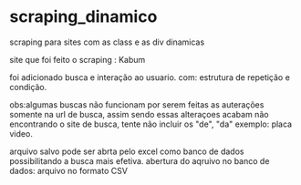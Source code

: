 # scraping_dinamico
 scraping para sites com as class e as div dinamicas 
 
 site que foi feito o scraping :  Kabum 
 
 foi adicionado busca e interação ao usuario.
 com: 
 estrutura de repetição e condição.
 
 obs:algumas buscas não funcionam por serem feitas as auterações somente na url de busca, assim sendo essas alteraçoes acabam não encontrando o site de busca, tente não incluir os "de", "da" exemplo: placa video.
 
 arquivo salvo pode ser abrta pelo excel como banco de dados possibilitando a busca mais efetiva. 
 abertura do aqruivo no banco de dados: arquivo no formato CSV 

